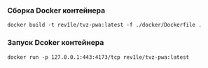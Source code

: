 
### Сборка Docker контейнера
`docker build -t rev1le/tvz-pwa:latest -f ./docker/Dockerfile .`

### Запуск Dcoker контейнера
`docker run -p 127.0.0.1:443:4173/tcp rev1le/tvz-pwa:latest`
